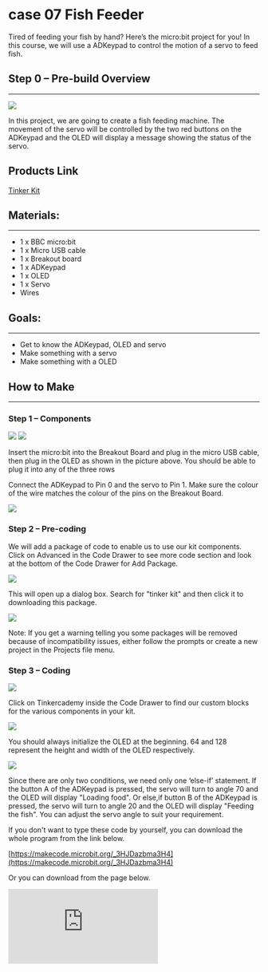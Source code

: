 # case 07 Fish Feeder

Tired of feeding your fish by hand? Here’s the micro:bit project for you!
In this course, we will use a ADKeypad to control the motion of a servo to feed fish.


## Step 0 – Pre-build Overview
---

![](./images/QO4eC0H.png)

In this project, we are going to create a fish feeding machine. The movement of the servo will be controlled by the two red buttons on the ADKeypad and the OLED will display a message showing the status of the servo.

## Products Link

[Tinker Kit](https://www.elecfreaks.com/micro-bit-tinker-kit.html)

## Materials:
---

- 1 x BBC micro:bit
- 1 x Micro USB cable
- 1 x Breakout board
- 1 x ADKeypad
- 1 x OLED
- 1 x Servo
- Wires


## Goals:
---

- Get to know the ADKeypad, OLED and servo
- Make something with a servo
- Make something with a OLED


## How to Make
---

### Step 1 – Components

![](./images/FNUJhZ3.jpg)
![](./images/BAovMFM.jpg)

Insert the micro:bit into the Breakout Board and plug in the micro USB cable, then plug in the OLED as shown in the picture above. You should be able to plug it into any of the three rows

Connect the ADKeypad to Pin 0 and the servo to Pin 1. Make sure the colour of the wire matches the colour of the pins on the Breakout Board.

![](./images/FHD6oh8.jpg)

### Step 2 – Pre-coding

We will add a package of code to enable us to use our kit components. Click on Advanced in the Code Drawer to see more code section and look at the bottom of the Code Drawer for Add Package.

![](./images/TF3bfdq.jpg)

This will open up a dialog box. Search for "tinker kit" and then click it to downloading this package.

![](./images/nOIgk5u.png)

Note: If you get a warning telling you some packages will be removed because of incompatibility issues, either follow the prompts or create a new project in the Projects file menu.

### Step 3 – Coding

![](./images/qLksxfG.jpg)

Click on Tinkercademy inside the Code Drawer to find our custom blocks for the various components in your kit.

![](./images/6CUN5SW.jpg)

You should always initialize the OLED at the beginning. 64 and 128 represent the height and width of the OLED respectively.

![](./images/gRJsbmX.jpg)

Since there are only two conditions, we need only one ‘else-if’ statement.
If the button A of the ADKeypad is pressed, the servo will turn to angle 70 and the OLED will display "Loading food".
Or else,if button B of the ADKeypad is pressed, the servo will turn to angle 20 and the OLED will display "Feeding the fish".
You can adjust the servo angle to suit your requirement.

If you don't want to type these code by yourself, you can download the whole program from the link below.

[https://makecode.microbit.org/_3HJDazbma3H4](https://makecode.microbit.org/_3HJDazbma3H4)

Or you can download from the page below.

<div
    style={{
        position: 'relative',
        paddingBottom: '60%',
        overflow: 'hidden',
    }}
>
    <iframe
        src="https://makecode.microbit.org/_3HJDazbma3H4"
        frameborder="0"
        sandbox="allow-popups allow-forms allow-scripts allow-same-origin"
        style={{
            position: 'absolute',
            width: '100%',
            height: '100%',
        }}
    />
</div>


### Step 4 – Success!

Success! You have created a fish feeding machine!
